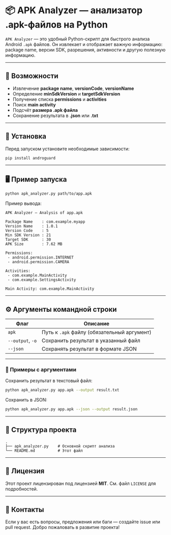 # 📦 APK Analyzer — анализатор .apk-файлов на Python

`APK Analyzer` — это удобный Python-скрипт для быстрого анализа Android `.apk` файлов. Он извлекает и отображает важную информацию: package name, версии SDK, разрешения, активности и другую полезную информацию.

---

## 🔧 Возможности

- Извлечение **package name**, **versionCode**, **versionName**
- Определение **minSdkVersion** и **targetSdkVersion**
- Получение списка **permissions** и **activities**
- Поиск **main activity**
- Подсчёт **размера .apk файла**
- Сохранение результата в **.json** или **.txt**

---

## 🚀 Установка

Перед запуском установите необходимые зависимости:

```bash
pip install androguard
```

---

## 🖥️ Пример запуска

```bash
python apk_analyzer.py path/to/app.apk
```

Пример вывода:
```
APK Analyzer — Analysis of app.apk

Package Name    : com.example.myapp
Version Name    : 1.0.1
Version Code    : 5
Min SDK Version : 21
Target SDK      : 30
APK Size        : 7.62 MB

Permissions:
 - android.permission.INTERNET
 - android.permission.CAMERA

Activities:
 - com.example.MainActivity
 - com.example.SettingsActivity

Main Activity: com.example.MainActivity
```

---

## ⚙️ Аргументы командной строки

| Флаг               | Описание                                                  |
|--------------------|-----------------------------------------------------------|
| `apk`              | Путь к `.apk` файлу (обязательный аргумент)               |
| `--output`, `-o`   | Сохранить результат в указанный файл                      |
| `--json`           | Сохранять результат в формате JSON                        |

---

### 💾 Примеры с аргументами

Сохранить результат в текстовый файл:

```bash
python apk_analyzer.py app.apk --output result.txt
```

Сохранить в JSON:

```bash
python apk_analyzer.py app.apk --json --output result.json
```

---

## 📁 Структура проекта

```
.
├── apk_analyzer.py    # Основной скрипт анализа
└── README.md          # Этот файл
```

---

## 📝 Лицензия

Этот проект лицензирован под лицензией **MIT**. См. файл `LICENSE` для подробностей.

---

## 🤝 Контакты

Если у вас есть вопросы, предложения или баги — создайте issue или pull request. Добро пожаловать в развитие проекта!
